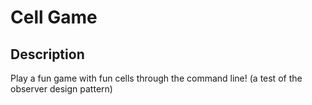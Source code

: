 # Cell Game

## Description
Play a fun game with fun cells through the command line!
(a test of the observer design pattern)